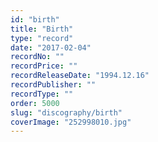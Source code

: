 ```yaml
---
id: "birth"
title: "Birth"
type: "record"
date: "2017-02-04"
recordNo: ""
recordPrice: ""
recordReleaseDate: "1994.12.16"
recordPublisher: ""
recordType: ""
order: 5000
slug: "discography/birth"
coverImage: "252998010.jpg"
---
```




